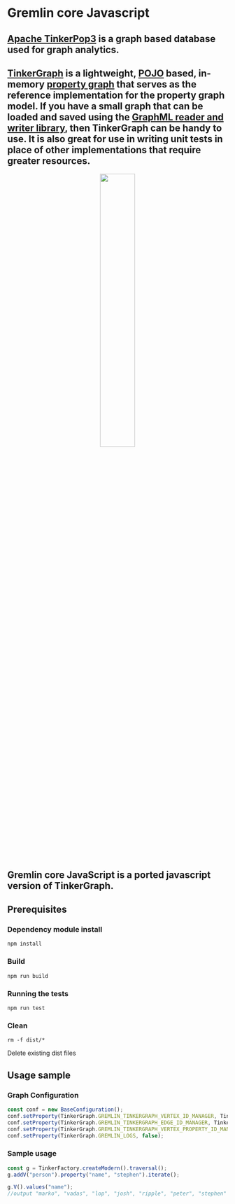 # Gremlin core Javascript

## [Apache TinkerPop3](http://tinkerpop.apache.org/) is a graph based database used for graph analytics.

## [TinkerGraph](https://github.com/tinkerpop/blueprints/wiki/TinkerGraph) is a lightweight, [POJO](https://en.wikipedia.org/wiki/Plain_old_Java_object) based, in-memory [property graph](https://github.com/tinkerpop/blueprints/wiki/Property-Graph-Model) that serves as the reference implementation for the property graph model. If you have a small graph that can be loaded and saved using the [GraphML reader and writer library](https://github.com/tinkerpop/blueprints/wiki/GraphML-Reader-and-Writer-Library), then TinkerGraph can be handy to use. It is also great for use in writing unit tests in place of other implementations that require greater resources.

<p align="center">
<img src="https://raw.githubusercontent.com/tinkerpop/blueprints/master/doc/images/graph-example-1.jpg" width="40%"/>
</p>


## Gremlin core JavaScript is a ported javascript version of TinkerGraph. 

## Prerequisites

### Dependency module install
`npm install`


### Build

`npm run build`

### Running the tests

`npm run test`

### Clean

 `rm -f dist/*`

 Delete existing dist files
 
## Usage sample

### Graph Configuration

```javascript
const conf = new BaseConfiguration();
conf.setProperty(TinkerGraph.GREMLIN_TINKERGRAPH_VERTEX_ID_MANAGER, TinkerGraph.NumberIDType);
conf.setProperty(TinkerGraph.GREMLIN_TINKERGRAPH_EDGE_ID_MANAGER, TinkerGraph.NumberIDType);
conf.setProperty(TinkerGraph.GREMLIN_TINKERGRAPH_VERTEX_PROPERTY_ID_MANAGER, TinkerGraph.NumberIDType);
conf.setProperty(TinkerGraph.GREMLIN_LOGS, false);
```

### Sample usage

```javascript
const g = TinkerFactory.createModern().traversal();
g.addV("person").property("name", "stephen").iterate();

g.V().values("name");
//output "marko", "vadas", "lop", "josh", "ripple", "peter", "stephen"
```
